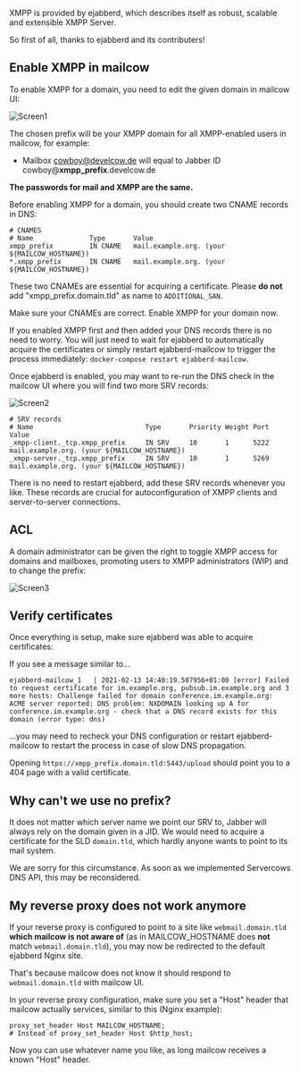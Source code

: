 XMPP is provided by ejabberd, which describes itself as robust, scalable and extensible XMPP Server.

So first of all, thanks to ejabberd and its contributers!

## Enable XMPP in mailcow

To enable XMPP for a domain, you need to edit the given domain in mailcow UI:

![Screen1](https://i.imgur.com/oLyHBke.png)

The chosen prefix will be your XMPP domain for all XMPP-enabled users in mailcow, for example:

- Mailbox cowboy@develcow.de will equal to Jabber ID  cowboy@**xmpp_prefix**.develcow.de

**The passwords for mail and XMPP are the same.**

Before enabling XMPP for a domain, you should create two CNAME records in DNS:

```
# CNAMES
# Name              Type       Value
xmpp_prefix         IN CNAME   mail.example.org. (your ${MAILCOW_HOSTNAME})
*.xmpp_prefix       IN CNAME   mail.example.org. (your ${MAILCOW_HOSTNAME})
```

These two CNAMEs are essential for acquiring a certificate. Please **do not** add "xmpp_prefix.domain.tld" as name to `ADDITIONAL_SAN`.

Make sure your CNAMEs are correct. Enable XMPP for your domain now.

If you enabled XMPP first and then added your DNS records there is no need to worry. You will just need to wait for ejabberd to automatically acquire the certificates or
simply restart ejabberd-mailcow to trigger the process immediately: `docker-compose restart ejabberd-mailcow`.

Once ejabberd is enabled, you may want to re-run the DNS check in the mailcow UI where you will find two more SRV records:

![Screen2](https://i.imgur.com/IxlUZ7y.png)

```
# SRV records
# Name                            Type       Priority Weight Port    Value
_xmpp-client._tcp.xmpp_prefix     IN SRV     10       1      5222    mail.example.org. (your ${MAILCOW_HOSTNAME})
_xmpp-server._tcp.xmpp_prefix     IN SRV     10       1      5269    mail.example.org. (your ${MAILCOW_HOSTNAME})
```

There is no need to restart ejabberd, add these SRV records whenever you like. These records are crucial for autoconfiguration of XMPP clients and server-to-server connections.

## ACL

A domain administrator can be given the right to toggle XMPP access for domains and mailboxes, promoting users to XMPP administrators (WIP) and to change the prefix:

![Screen3](https://i.imgur.com/OxKuDFU.png)

## Verify certificates

Once everything is setup, make sure ejabberd was able to acquire certificates:

If you see a message similar to...

```
ejabberd-mailcow_1   | 2021-02-13 14:40:19.507956+01:00 [error] Failed to request certificate for im.example.org, pubsub.im.example.org and 3 more hosts: Challenge failed for domain conference.im.example.org: ACME server reported: DNS problem: NXDOMAIN looking up A for conference.im.example.org - check that a DNS record exists for this domain (error type: dns)
```

...you may need to recheck your DNS configuration or restart ejabberd-mailcow to restart the process in case of slow DNS propagation.

Opening `https://xmpp_prefix.domain.tld:5443/upload` should point you to a 404 page with a valid certificate.

## Why can't we use no prefix?

It does not matter which server name we point our SRV to, Jabber will always rely on the domain given in a JID. We would need to acquire a certificate for the SLD `domain.tld`, which hardly anyone wants to point to its mail system.

We are sorry for this circumstance. As soon as we implemented Servercows DNS API, this may be reconsidered.

## My reverse proxy does not work anymore

If your reverse proxy is configured to point to a site like `webmail.domain.tld` **which mailcow is not aware of** (as in MAILCOW_HOSTNAME does **not** match `webmail.domain.tld`), you may now be redirected to the default ejabberd Nginx site.

That's because mailcow does not know it should respond to `webmail.domain.tld` with mailcow UI.

In your reverse proxy configuration, make sure you set a "Host" header that mailcow actually services, similar to this (Nginx example):

```
proxy_set_header Host MAILCOW_HOSTNAME;
# Instead of proxy_set_header Host $http_host;
```

Now you can use whatever name you like, as long mailcow receives a known "Host" header.
